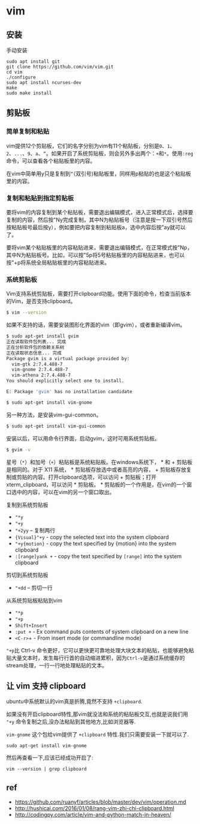 # vim

## 安装

手动安装
```
sudo apt install git
git clone https://github.com/vim/vim.git
cd vim
./configure
sudo apt install ncurses-dev
make
sudo make install
```

## 剪贴板
### 简单复制和粘贴
vim提供12个剪贴板，它们的名字分别为vim有11个粘贴板，分别是`0`、`1`、`2`、`...`、`9`、`a`、`“`。如果开启了系统剪贴板，则会另外多出两个：`+`和`*`。使用`:reg`命令，可以查看各个粘贴板里的内容。

  在vim中简单用y只是复制到`“`（双引号)粘贴板里，同样用p粘贴的也是这个粘贴板里的内容。

### 复制和粘贴到指定剪贴板
要将vim的内容复制到某个粘贴板，需要退出编辑模式，进入正常模式后，选择要复制的内容，然后按"Ny完成复制，其中N为粘贴板号（注意是按一下双引号然后按粘贴板号最后按y），例如要把内容复制到粘贴板a，选中内容后按"ay就可以了。

  要将vim某个粘贴板里的内容粘贴进来，需要退出编辑模式，在正常模式按"Np，其中N为粘贴板号。比如，可以按"5p将5号粘贴板里的内容粘贴进来，也可以按"+p将系统全局粘贴板里的内容粘贴进来。

### 系统剪贴板

  Vim支持系统剪贴板，需要打开clipboard功能。使用下面的命令，检查当前版本的Vim，是否支持clipboard。

  ```bash
  $ vim --version
  ```

  如果不支持的话，需要安装图形化界面的vim（即gvim），或者重新编译vim。

  ```bash
  $ sudo apt-get install gvim
  正在读取软件包列表... 完成
  正在分析软件包的依赖关系树
  正在读取状态信息... 完成
  Package gvim is a virtual package provided by:
    vim-gtk 2:7.4.488-7
    vim-gnome 2:7.4.488-7
    vim-athena 2:7.4.488-7
  You should explicitly select one to install.

  E: Package 'gvim' has no installation candidate

  $ sudo apt-get install vim-gnome
  ```

  另一种方法，是安装vim-gui-common。

  ```bash
  $ sudo apt-get install vim-gui-common
  ```

  安装以后，可以用命令行界面，启动gvim，这时可用系统剪贴板。

  ```bash
  $ gvim -v
  ```

  星号（`*`）和加号（`+`）粘贴板是系统粘贴板。在windows系统下， * 和 + 剪贴板是相同的。对于 X11 系统， * 剪贴板存放选中或者高亮的内容， + 剪贴板存放复制或剪贴的内容。打开clipboard选项，可以访问 + 剪贴板；打开xterm_clipboard，可以访问 * 剪贴板。 * 剪贴板的一个作用是，在vim的一个窗口选中的内容，可以在vim的另一个窗口取出。

  复制到系统剪贴板
  - `"*y`
  - `"+y`
  - `"+2yy` – 复制两行
  - `{Visual}"+y` - copy the selected text into the system clipboard
  - `"+y{motion}` - copy the text specified by {motion} into the system clipboard
  - `:[range]yank +` - copy the text specified by `[range]` into the system clipboard

  剪切到系统剪贴板
  - `"+dd` – 剪切一行

  从系统剪贴板粘贴到vim
  - `"*p`
  - `"+p`
  - `Shift+Insert`
  - `:put +` - Ex command puts contents of system clipboard on a new line
  - `<C-r>`+ - From insert mode (or commandline mode)

  `"+p`比 Ctrl-v 命令更好，它可以更快更可靠地处理大块文本的粘贴，也能够避免粘贴大量文本时，发生每行行首的自动缩进累积，因为`Ctrl-v`是通过系统缓存的stream处理，一行一行地处理粘贴的文本。

## 让 vim 支持 clipboard
ubuntu中系统默认的vim真是折腾,竟然不支持 `+clipboard`.

如果没有开启clipboard特性,那vim就没法和系统的粘贴板交互,也就是说我们用 `"+y` 命令复制之后,没办法粘贴到其他地方,比如浏览器等.

`vim-gnome` 这个包给vim提供了 `+clipboard` 特性.我们只需要安装一下就可以了.
```
sudo apt-get install vim-gnome
```
然后再查看一下,应该已经成功开启了:
```
vim --version | grep clipboard
```
## ref
- https://github.com/ruanyf/articles/blob/master/dev/vim/operation.md
- http://hushicai.com/2016/01/08/rang-vim-zhi-chi-clipboard.html
- http://codingpy.com/article/vim-and-python-match-in-heaven/

